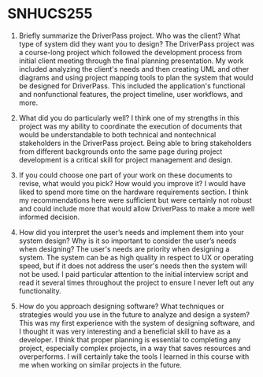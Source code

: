 # SNHUCS255
1. Briefly summarize the DriverPass project. Who was the client? What type of system did they want you to design?
The DriverPass project was a course-long project which followed the development process from initial client meeting through the final planning presentation. My work included analyzing the client's needs and then creating UML and other diagrams and using project mapping tools to plan the system that would be designed for DriverPass. This included the application's functional and nonfunctional features, the project timeline, user workflows, and more.

2. What did you do particularly well?
I think one of my strengths in this project was my ability to coordinate the execution of documents that would be understandable to both technical and nontechnical stakeholders in the DriverPass project. Being able to bring stakeholders from different backgrounds onto the same page during project development is a critical skill for project management and design.

3. If you could choose one part of your work on these documents to revise, what would you pick? How would you improve it?
I would have liked to spend more time on the hardware requirements section. I think my recommendations here were sufficient but were certainly not robust and could include more that would allow DriverPass to make a more well informed decision. 

4. How did you interpret the user’s needs and implement them into your system design? Why is it so important to consider the user’s needs when designing?
The user's needs are priority when designing a system. The system can be as high quality in respect to UX or operating speed, but if it does not address the user's needs then the system will not be used. I paid particular attention to the initial interview script and read it several times throughout the project to ensure I never left out any functionality. 

5. How do you approach designing software? What techniques or strategies would you use in the future to analyze and design a system?
This was my first experience with the system of designing software, and I thought it was very interesting and a beneficial skill to have as a developer. I think that proper planning is essential to completing any project, especially complex projects, in a way that saves resources and overperforms. I will certainly take the tools I learned in this course with me when working on similar projects in the future.
